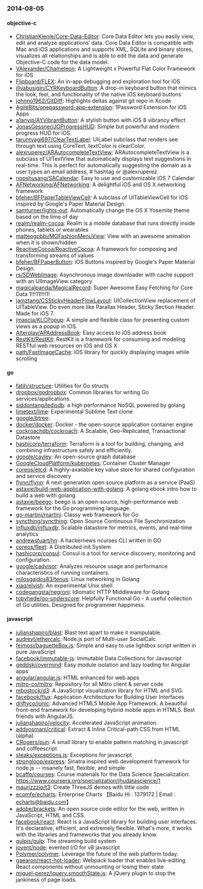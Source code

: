 ### 2014-08-05

#### objective-c
* [ChristianKienle/Core-Data-Editor](https://github.com/ChristianKienle/Core-Data-Editor): Core Data Editor lets you easily view, edit and analyze applications‘ data. Core Data Editor is compatible with Mac and iOS applications and supports XML, SQLite and binary stores, visualizes all relationships and is able to edit the data and generate Objective-C code for the data model.
* [VAlexander/Chameleon](https://github.com/VAlexander/Chameleon): A Lightweight x Powerful Flat Color Framework for iOS
* [Flipboard/FLEX](https://github.com/Flipboard/FLEX): An in-app debugging and exploration tool for iOS
* [illyabusigin/CYRKeyboardButton](https://github.com/illyabusigin/CYRKeyboardButton): A drop-in keyboard button that mimics the look, feel, and functionality of the native iOS keyboard buttons
* [johnno1962/GitDiff](https://github.com/johnno1962/GitDiff): Highlights deltas against git repo in Xcode
* [AgileBits/onepassword-app-extension](https://github.com/AgileBits/onepassword-app-extension): 1Password Extension for iOS Apps
* [a1anyip/AYVibrantButton](https://github.com/a1anyip/AYVibrantButton): A stylish button with iOS 8 vibrancy effect
* [JonasGessner/JGProgressHUD](https://github.com/JonasGessner/JGProgressHUD): Simple but powerful and modern progress HUD for iOS.
* [taruntyagi697/ClearTextLabel](https://github.com/taruntyagi697/ClearTextLabel): UILabel subclass that renders see through text using CoreText, textColor is clearColor.
* [alexruperez/ARAutocompleteTextView](https://github.com/alexruperez/ARAutocompleteTextView): ARAutocompleteTextView is a subclass of UITextView that automatically displays text suggestions in real-time.  This is perfect for automatically suggesting the domain as a user types an email address, # hashtag or @alexruperez.
* [nopshusang/SACalendar](https://github.com/nopshusang/SACalendar): Easy to use and customizable iOS 7 Calendar
* [AFNetworking/AFNetworking](https://github.com/AFNetworking/AFNetworking): A delightful iOS and OS X networking framework
* [bfeher/BFPaperTableViewCell](https://github.com/bfeher/BFPaperTableViewCell): A subclass of UITableViewCell for iOS inspired by Google's Paper Material Design.
* [samturner/lights-out](https://github.com/samturner/lights-out): Automatically change the OS X Yosemite theme based on the time of day
* [realm/realm-cocoa](https://github.com/realm/realm-cocoa): Realm is a mobile database that runs directly inside phones, tablets or wearables
* [matteogobbi/MGFashionMenuView](https://github.com/matteogobbi/MGFashionMenuView): View with an awesome animation when it is shown/hidden
* [ReactiveCocoa/ReactiveCocoa](https://github.com/ReactiveCocoa/ReactiveCocoa): A framework for composing and transforming streams of values
* [bfeher/BFPaperButton](https://github.com/bfeher/BFPaperButton): iOS Buttons inspired by Google's Paper Material Design.
* [rs/SDWebImage](https://github.com/rs/SDWebImage): Asynchronous image downloader with cache support with an UIImageView category
* [magicalpanda/MagicalRecord](https://github.com/magicalpanda/MagicalRecord): Super Awesome Easy Fetching for Core Data 1!!!11!!!!1!
* [jamztang/CSStickyHeaderFlowLayout](https://github.com/jamztang/CSStickyHeaderFlowLayout): UICollectionView replacement of UITableView. Do even more like Parallax Header, Sticky Section Header. Made for iOS 7.
* [jmascia/KLCPopup](https://github.com/jmascia/KLCPopup): A simple and flexible class for presenting custom views as a popup in iOS.
* [Alterplay/APAddressBook](https://github.com/Alterplay/APAddressBook): Easy access to iOS address book
* [RestKit/RestKit](https://github.com/RestKit/RestKit): RestKit is a framework for consuming and modeling RESTful web resources on iOS and OS X
* [path/FastImageCache](https://github.com/path/FastImageCache): iOS library for quickly displaying images while scrolling

#### go
* [fatih/structure](https://github.com/fatih/structure): Utilities for Go structs
* [dropbox/godropbox](https://github.com/dropbox/godropbox): Common libraries for writing Go services/applications.
* [siddontang/ledisdb](https://github.com/siddontang/ledisdb): a high performance NoSQL powered by  golang
* [limetext/lime](https://github.com/limetext/lime): Experimental Sublime Text clone
* [google/btree](https://github.com/google/btree): 
* [docker/docker](https://github.com/docker/docker): Docker - the open-source application container engine
* [cockroachdb/cockroach](https://github.com/cockroachdb/cockroach): A Scalable, Geo-Replicated, Transactional Datastore
* [hashicorp/terraform](https://github.com/hashicorp/terraform): Terraform is a tool for building, changing, and combining infrastructure safely and efficiently.
* [google/cayley](https://github.com/google/cayley): An open-source graph database
* [GoogleCloudPlatform/kubernetes](https://github.com/GoogleCloudPlatform/kubernetes): Container Cluster Manager
* [coreos/etcd](https://github.com/coreos/etcd): A highly-available key value store for shared configuration and service discovery
* [flynn/flynn](https://github.com/flynn/flynn): A next generation open source platform as a service (PaaS)
* [astaxie/build-web-application-with-golang](https://github.com/astaxie/build-web-application-with-golang): A golang ebook intro how to build a web with golang
* [astaxie/beego](https://github.com/astaxie/beego): beego is an open-source, high-performance web framework for the Go programming language.
* [go-martini/martini](https://github.com/go-martini/martini): Classy web framework for Go
* [syncthing/syncthing](https://github.com/syncthing/syncthing): Open Source Continuous File Synchronization
* [influxdb/influxdb](https://github.com/influxdb/influxdb): Scalable datastore for metrics, events, and real-time analytics
* [andrewstuart/hn](https://github.com/andrewstuart/hn): A hackernews ncurses CLI written in GO
* [coreos/fleet](https://github.com/coreos/fleet): A Distributed init System
* [hashicorp/consul](https://github.com/hashicorp/consul): Consul is a tool for service discovery, monitoring and configuration.
* [google/cadvisor](https://github.com/google/cadvisor): Analyzes resource usage and performance characteristics of running containers.
* [milosgajdos83/tenus](https://github.com/milosgajdos83/tenus): Linux networking in Golang
* [xiaq/elvish](https://github.com/xiaq/elvish): An experimental Unix shell
* [codegangsta/negroni](https://github.com/codegangsta/negroni): Idiomatic HTTP Middleware for Golang
* [tobyhede/go-underscore](https://github.com/tobyhede/go-underscore):  Helpfully Functional Go -  A useful collection of Go utilities. Designed for programmer happiness. 

#### javascript
* [julianshapiro/blast](https://github.com/julianshapiro/blast): Blast text apart to make it manipulable.
* [audreyt/ethercalc](https://github.com/audreyt/ethercalc): Node.js port of Multi-user SocialCalc
* [feimosi/baguetteBox.js](https://github.com/feimosi/baguetteBox.js): Simple and easy to use lightbox script written in pure JavaScript
* [facebook/immutable-js](https://github.com/facebook/immutable-js): Immutable Data Collections for Javascript
* [geddski/overmind](https://github.com/geddski/overmind): Easy module isolation and lazy loading for Angular apps
* [angular/angular.js](https://github.com/angular/angular.js): HTML enhanced for web apps
* [mitro-co/mitro](https://github.com/mitro-co/mitro): Repository for all Mitro client & server code
* [mbostock/d3](https://github.com/mbostock/d3): A JavaScript visualization library for HTML and SVG.
* [facebook/flux](https://github.com/facebook/flux): Application Architecture for Building User Interfaces
* [driftyco/ionic](https://github.com/driftyco/ionic): Advanced HTML5 Mobile App Framework. A beautiful front-end framework for developing hybrid mobile apps in HTML5. Best friends with AngularJS.
* [julianshapiro/velocity](https://github.com/julianshapiro/velocity): Accelerated JavaScript animation.
* [addyosmani/critical](https://github.com/addyosmani/critical): Extract & Inline Critical-path CSS from HTML (alpha)
* [CRogers/pun](https://github.com/CRogers/pun): A small library to enable pattern matching in javascript and coffeescript
* [steaks/exceptions.js](https://github.com/steaks/exceptions.js): Exceptions for javascript
* [strongloop/express](https://github.com/strongloop/express): Sinatra inspired web development framework for node.js -- insanely fast, flexible, and simple
* [bcaffo/courses](https://github.com/bcaffo/courses): Course materials for the Data Science Specialization: https://www.coursera.org/specialization/jhudatascience/1
* [maurizzzio/t3](https://github.com/maurizzzio/t3): Create ThreeJS demos with little code
* [ecomfe/echarts](https://github.com/ecomfe/echarts): Enterprise Charts 【Baidu Hi : 1379172 | Email : echarts@baidu.com】
* [adobe/brackets](https://github.com/adobe/brackets): An open source code editor for the web, written in JavaScript, HTML and CSS.
* [facebook/react](https://github.com/facebook/react): React is a JavaScript library for building user interfaces. It's declarative, efficient, and extremely flexible. What's more, it works with the libraries and frameworks that you already know.
* [gulpjs/gulp](https://github.com/gulpjs/gulp): The streaming build system
* [joyent/node](https://github.com/joyent/node): evented I/O for v8 javascript
* [Polymer/polymer](https://github.com/Polymer/polymer): Leverage the future of the web platform today.
* [gaearon/react-hot-loader](https://github.com/gaearon/react-hot-loader): Webpack loader that enables live-editing React components without unmounting or losing their state
* [miguel-perez/jquery.smoothState.js](https://github.com/miguel-perez/jquery.smoothState.js): A jQuery plugin to stop the jankiness of page loads.
